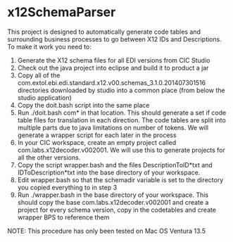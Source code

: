 # x12SchemaParser
This project is designed to automatically generate code tables and surrounding business processes to go between X12 IDs and Descriptions. To make it work you need to:
1.  Generate the X12 schema files for all EDI versions from CIC Studio
2.  Check out the java project into eclipse and build it to product a jar
3.  Copy all of the com.extol.ebi.edi.standard.x12.v00<version>.schemas_3.1.0.201407301516 directories downloaded by studio into a common place (from below the studio application)
4.  Copy the doit.bash script into the same place
5.  Run ./doit.bash com* in that location. This should generate a set if code table files for translation in each direction. The code tables are split into multiple parts due to java limitations on number of tokens. We will generate a wrapper script for each later in the process
6.  In your CIC workspace, create an empty project called com.labs.x12decoder.v002001. We will use this to generate projects for all the other versions.
7.  Copy the script wrapper.bash and the files DescriptionToID\*txt and IDToDescription\*txt into the base directory of your workspace.
8.  Edit wrapper.bash so that the schemadir variable is set to the directory you copied everything to in step 3
9.  Run ./wrapper.bash in the base directory of your workspace. This should copy the base com.labs.x12decoder.v002001 and create a project for every schema version, copy in the codetables and create wrapper BPS to reference them

NOTE: This procedure has only been tested on Mac OS Ventura 13.5
